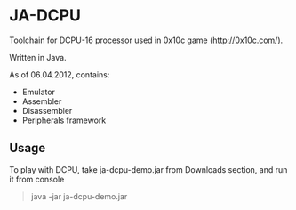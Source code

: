 JA-DCPU
=======

Toolchain for DCPU-16 processor used in 0x10c game (http://0x10c.com/).

Written in Java.

As of 06.04.2012, contains:
* Emulator
* Assembler
* Disassembler
* Peripherals framework

Usage
-----

To play with DCPU, take ja-dcpu-demo.jar from Downloads section, and run it from console

> java -jar ja-dcpu-demo.jar